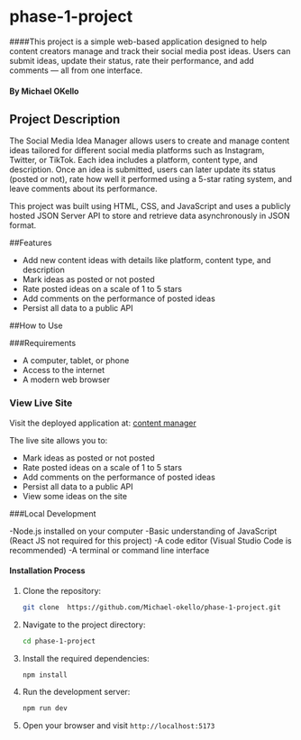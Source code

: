 # phase-1-project

####This project is a simple web-based application designed to help content creators manage and track their social media post ideas. Users can submit ideas, update their status, rate their performance, and add comments — all from one interface.

#### By **Michael OKello**

## Project Description

The Social Media Idea Manager allows users to create and manage content ideas tailored for different social media platforms such as Instagram, Twitter, or TikTok. Each idea includes a platform, content type, and description. Once an idea is submitted, users can later update its status (posted or not), rate how well it performed using a 5-star rating system, and leave comments about its performance.

This project was built using HTML, CSS, and JavaScript and uses a publicly hosted JSON Server API to store and retrieve data asynchronously in JSON format.

##Features

- Add new content ideas with details like platform, content type, and description
- Mark ideas as posted or not posted
- Rate posted ideas on a scale of 1 to 5 stars
- Add comments on the performance of posted ideas
- Persist all data to a public API

##How to Use

###Requirements

- A computer, tablet, or phone
- Access to the internet
- A modern web browser
  
### View Live Site

Visit the deployed application at: [content manager](https://michael-okello.github.io/phase-1-project/)

The live site allows you to:
- Mark ideas as posted or not posted
- Rate posted ideas on a scale of 1 to 5 stars
- Add comments on the performance of posted ideas
- Persist all data to a public API
- View some ideas on the site

###Local Development

-Node.js installed on your computer
-Basic understanding of JavaScript (React JS not required for this project)
-A code editor (Visual Studio Code is recommended)
-A terminal or command line interface

#### Installation Process

1. Clone the repository:
    ```bash
   git clone  https://github.com/Michael-okello/phase-1-project.git
     ```
2. Navigate to the project directory:

   ```bash
   cd phase-1-project
   ```
3. Install the required dependencies:

   ```bash
   npm install
   ```

4. Run the development server:

   ```bash
   npm run dev
   ```

5. Open your browser and visit `http://localhost:5173`

